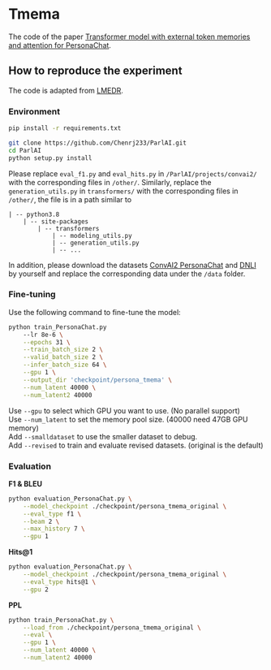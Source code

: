# Tmema
The code of the paper [Transformer model with external token memories and attention for PersonaChat](https://rdcu.be/eukfM).

## How to reproduce the experiment
The code is adapted from [LMEDR](https://github.com/Chenrj233/LMEDR).

### Environment

```bash
pip install -r requirements.txt
```

```bash
git clone https://github.com/Chenrj233/ParlAI.git
cd ParlAI
python setup.py install
```

Please replace `eval_f1.py` and `eval_hits.py` in `/ParlAI/projects/convai2/` with the corresponding files in `/other/`. Similarly, replace the `generation_utils.py` in `transformers/` with the corresponding files in `/other/`, the file is in a path similar to
```
| -- python3.8
	| -- site-packages
		| -- transformers
			| -- modeling_utils.py
			| -- generation_utils.py
			| -- ...
```
In addition, please download the datasets [ConvAI2 PersonaChat](http://parl.ai/downloads/convai2/convai2_fix_723.tgz) and [DNLI](https://wellecks.com/dialogue_nli/) by yourself and replace the corresponding data under the `/data` folder.

### Fine-tuning
Use the following command to fine-tune the model:
```bash
python train_PersonaChat.py
    --lr 8e-6 \
    --epochs 31 \
    --train_batch_size 2 \
    --valid_batch_size 2 \
    --infer_batch_size 64 \
    --gpu 1 \
    --output_dir 'checkpoint/persona_tmema' \
    --num_latent 40000 \
    --num_latent2 40000
```

Use `--gpu` to select which GPU you want to use. (No parallel support)  
Use `--num_latent` to set the memory pool size. (40000 need 47GB GPU memory)  
Add `--smalldataset` to use the smaller dataset to debug.  
Add `--revised` to train and evaluate revised datasets. (original is the default)  

### Evaluation
**F1 & BLEU**
```bash
python evaluation_PersonaChat.py \
    --model_checkpoint ./checkpoint/persona_tmema_original \
    --eval_type f1 \
    --beam 2 \
    --max_history 7 \
    --gpu 1
```

**Hits@1**
```bash
python evaluation_PersonaChat.py \
    --model_checkpoint ./checkpoint/persona_tmema_original \
    --eval_type hits@1 \
    --gpu 2
```

**PPL**
```bash
python train_PersonaChat.py \
    --load_from ./checkpoint/persona_tmema_original \
    --eval \
    --gpu 1 \
    --num_latent 40000 \
    --num_latent2 40000 
```
